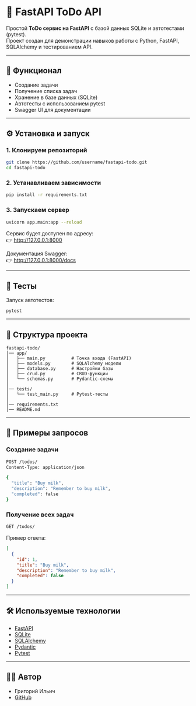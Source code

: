 # 📌 FastAPI ToDo API

Простой **ToDo сервис на FastAPI** с базой данных SQLite и автотестами (pytest).  
Проект создан для демонстрации навыков работы с Python, FastAPI, SQLAlchemy и тестированием API.

---

## 🚀 Функционал
- Создание задачи  
- Получение списка задач  
- Хранение в базе данных (SQLite)  
- Автотесты с использованием pytest  
- Swagger UI для документации  

---

## ⚙️ Установка и запуск

### 1. Клонируем репозиторий
```bash
git clone https://github.com/username/fastapi-todo.git
cd fastapi-todo
```

### 2. Устанавливаем зависимости
```bash
pip install -r requirements.txt
```

### 3. Запускаем сервер
```bash
uvicorn app.main:app --reload
```

Сервис будет доступен по адресу:  
👉 http://127.0.0.1:8000  

Документация Swagger:  
👉 http://127.0.0.1:8000/docs  

---

## 🧪 Тесты

Запуск автотестов:
```bash
pytest
```

---

## 📂 Структура проекта
```
fastapi-todo/
│── app/
│   ├── main.py          # Точка входа (FastAPI)
│   ├── models.py        # SQLAlchemy модели
│   ├── database.py      # Настройки базы
│   ├── crud.py          # CRUD-функции
│   └── schemas.py       # Pydantic-схемы
│
│── tests/
│   └── test_main.py     # Pytest-тесты
│
│── requirements.txt
│── README.md
```

---

## 📖 Примеры запросов

### Создание задачи
```bash
POST /todos/
Content-Type: application/json

{
  "title": "Buy milk",
  "description": "Remember to buy milk",
  "completed": false
}
```

### Получение всех задач
```bash
GET /todos/
```

Пример ответа:
```json
[
  {
    "id": 1,
    "title": "Buy milk",
    "description": "Remember to buy milk",
    "completed": false
  }
]
```

---

## 🛠 Используемые технологии
- [FastAPI](https://fastapi.tiangolo.com/)  
- [SQLite](https://www.sqlite.org/index.html)  
- [SQLAlchemy](https://www.sqlalchemy.org/)  
- [Pydantic](https://docs.pydantic.dev/)  
- [Pytest](https://docs.pytest.org/)  

---

## 👨‍💻 Автор
- Григорий Ильич  
- [GitHub](https://github.com/Gregimuri)  
